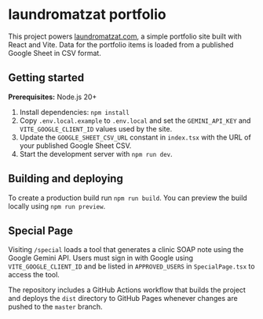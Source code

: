 # laundromatzat portfolio

This project powers [laundromatzat.com](https://laundromatzat.com), a simple portfolio site built with React and Vite. Data for the portfolio items is loaded from a published Google Sheet in CSV format.

## Getting started

**Prerequisites:** Node.js 20+

1. Install dependencies: `npm install`
2. Copy `.env.local.example` to `.env.local` and set the `GEMINI_API_KEY` and `VITE_GOOGLE_CLIENT_ID` values used by the site.
3. Update the `GOOGLE_SHEET_CSV_URL` constant in `index.tsx` with the URL of your published Google Sheet CSV.
4. Start the development server with `npm run dev`.

## Building and deploying

To create a production build run `npm run build`. You can preview the build locally using `npm run preview`.

## Special Page

Visiting `/special` loads a tool that generates a clinic SOAP note using the Google Gemini API. Users must sign in with Google using `VITE_GOOGLE_CLIENT_ID` and be listed in `APPROVED_USERS` in `SpecialPage.tsx` to access the tool.

The repository includes a GitHub Actions workflow that builds the project and deploys the `dist` directory to GitHub Pages whenever changes are pushed to the `master` branch.
